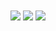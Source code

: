 <!--
- 👋 Hi, I’m @zhangblue424
- 👀 I’m interested in ...
- 🌱 I’m currently learning ...
- 💞️ I’m looking to collaborate on ...
- 📫 How to reach me ...
- 😄 Pronouns: ...
- ⚡ Fun fact: ...

zhangblue424/zhangblue424 is a ✨ special ✨ repository because its `README.md` (this file) appears on your GitHub profile.
You can click the Preview link to take a look at your changes.
--->
<img align="center" src="https://github-readme-stats.vercel.app/api?username=zhangblue424&show_icons=true&theme=transparent" />
<img align="center" src="https://github-readme-stats.vercel.app/api/top-langs/?username=zhangblue424&layout=compact&theme=tokyonight" />
<img align="center" src="https://github-readme-stats.vercel.app/api/top-langs/?username=zhangblue424&theme=transparent&hide_border=true&layout=donut-vertical&langs_count=6" />
